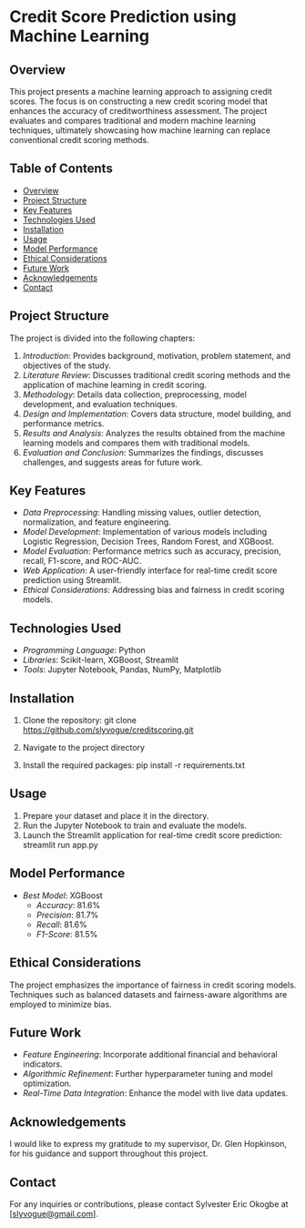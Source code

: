 # Credit Score Prediction using Machine Learning

## Overview
This project presents a machine learning approach to assigning credit scores. The focus is on constructing a new credit scoring model that enhances the accuracy of creditworthiness assessment. The project evaluates and compares traditional and modern machine learning techniques, ultimately showcasing how machine learning can replace conventional credit scoring methods.

## Table of Contents
- [Overview](#overview)
- [Project Structure](#project-structure)
- [Key Features](#key-features)
- [Technologies Used](#technologies-used)
- [Installation](#installation)
- [Usage](#usage)
- [Model Performance](#model-performance)
- [Ethical Considerations](#ethical-considerations)
- [Future Work](#future-work)
- [Acknowledgements](#acknowledgements)
- [Contact](#contact)

## Project Structure
The project is divided into the following chapters:
1. *Introduction*: Provides background, motivation, problem statement, and objectives of the study.
2. *Literature Review*: Discusses traditional credit scoring methods and the application of machine learning in credit scoring.
3. *Methodology*: Details data collection, preprocessing, model development, and evaluation techniques.
4. *Design and Implementation*: Covers data structure, model building, and performance metrics.
5. *Results and Analysis*: Analyzes the results obtained from the machine learning models and compares them with traditional models.
6. *Evaluation and Conclusion*: Summarizes the findings, discusses challenges, and suggests areas for future work.

## Key Features
- *Data Preprocessing*: Handling missing values, outlier detection, normalization, and feature engineering.
- *Model Development*: Implementation of various models including Logistic Regression, Decision Trees, Random Forest, and XGBoost.
- *Model Evaluation*: Performance metrics such as accuracy, precision, recall, F1-score, and ROC-AUC.
- *Web Application*: A user-friendly interface for real-time credit score prediction using Streamlit.
- *Ethical Considerations*: Addressing bias and fairness in credit scoring models.

## Technologies Used
- *Programming Language*: Python
- *Libraries*: Scikit-learn, XGBoost, Streamlit
- *Tools*: Jupyter Notebook, Pandas, NumPy, Matplotlib

## Installation
1. Clone the repository: git clone https://github.com/slyvogue/creditscoring.git

  
   
2. Navigate to the project directory

   
3. Install the required packages: pip install -r requirements.txt
 
   
   

## Usage
1. Prepare your dataset and place it in the directory.
2. Run the Jupyter Notebook to train and evaluate the models.
3. Launch the Streamlit application for real-time credit score prediction: streamlit run app.py
   
   

## Model Performance
- *Best Model*: XGBoost
  - *Accuracy*: 81.6%
  - *Precision*: 81.7%
  - *Recall*: 81.6%
  - *F1-Score*: 81.5%

## Ethical Considerations
The project emphasizes the importance of fairness in credit scoring models. Techniques such as balanced datasets and fairness-aware algorithms are employed to minimize bias.

## Future Work
- *Feature Engineering*: Incorporate additional financial and behavioral indicators.
- *Algorithmic Refinement*: Further hyperparameter tuning and model optimization.
- *Real-Time Data Integration*: Enhance the model with live data updates.

## Acknowledgements
I would like to express my gratitude to my supervisor, Dr. Glen Hopkinson, for his guidance and support throughout this project.

## Contact
For any inquiries or contributions, please contact Sylvester Eric Okogbe at [slyvogue@gmail.com].
